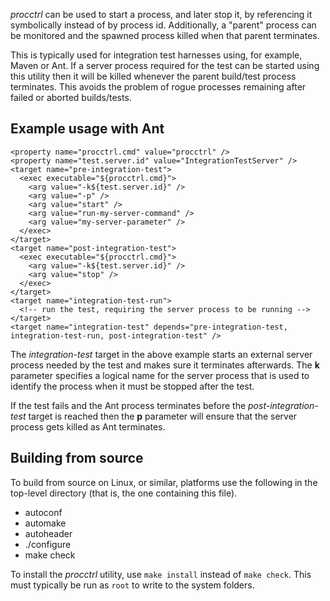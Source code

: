 *procctrl* can be used to start a process, and later stop it, by referencing
it symbolically instead of by process id. Additionally, a "parent" process can
be monitored and the spawned process killed when that parent terminates.

This is typically used for integration test harnesses using, for example,
Maven or Ant. If a server process required for the test can be started using
this utility then it will be killed whenever the parent build/test process
terminates. This avoids the problem of rogue processes remaining after failed
or aborted builds/tests.

Example usage with Ant
----------------------

~~~{.xml}
<property name="procctrl.cmd" value="procctrl" />
<property name="test.server.id" value="IntegrationTestServer" />
<target name="pre-integration-test">
  <exec executable="${procctrl.cmd}">
    <arg value="-k${test.server.id}" />
    <arg value="-p" />
    <arg value="start" />
    <arg value="run-my-server-command" />
    <arg value="my-server-parameter" />
  </exec>
</target>
<target name="post-integration-test">
  <exec executable="${procctrl.cmd}">
    <arg value="-k${test.server.id}" />
    <arg value="stop" />
  </exec>
</target>
<target name="integration-test-run">
  <!-- run the test, requiring the server process to be running -->
</target>
<target name="integration-test" depends="pre-integration-test, integration-test-run, post-integration-test" />
~~~

The *integration-test* target in the above example starts an external server
process needed by the test and makes sure it terminates afterwards. The
**k** parameter specifies a logical name for the server process that is used
to identify the process when it must be stopped after the test.

If the test fails and the Ant process terminates before the
*post-integration-test* target is reached then the **p** parameter will
ensure that the server process gets killed as Ant terminates.

Building from source
--------------------

To build from source on Linux, or similar, platforms use the following in the
top-level directory (that is, the one containing this file).

  * autoconf
  * automake
  * autoheader
  * ./configure
  * make check

To install the *procctrl* utility, use `make install` instead of `make check`.
This must typically be run as `root` to write to the system folders.
